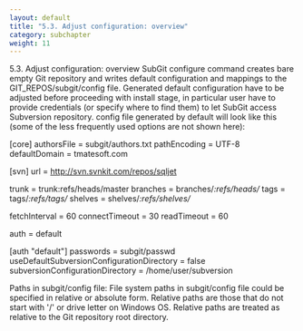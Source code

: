 ```yaml
---
layout: default
title: "5.3. Adjust configuration: overview"
category: subchapter
weight: 11
---
```

5.3. Adjust configuration: overview
SubGit configure command creates bare empty Git repository and writes default configuration and mappings to the GIT_REPOS/subgit/config file. Generated default configuration have to be adjusted before proceeding with install stage, in particular user have to provide credentials (or specify where to find them) to let SubGit access Subversion repository. config file generated by default will look like this (some of the less frequently used options are not shown here):

[core]
authorsFile = subgit/authors.txt
pathEncoding = UTF-8
defaultDomain = tmatesoft.com

[svn]
url = http://svn.svnkit.com/repos/sqljet

trunk = trunk:refs/heads/master
branches = branches/*:refs/heads/*
tags = tags/*:refs/tags/*
shelves = shelves/*:refs/shelves/*

fetchInterval = 60
connectTimeout = 30
readTimeout = 60

auth = default

[auth "default"]
passwords = subgit/passwd
useDefaultSubversionConfigurationDirectory = false
subversionConfigurationDirectory = /home/user/subversion

Paths in subgit/config file:
File system paths in subgit/config file could be specified in relative or absolute form. Relative paths are those that do not start with '/' or drive letter on Windows OS. Relative paths are treated as relative to the Git repository root directory.